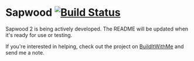 Sapwood [![Build Status](https://travis-ci.org/seancdavis/sapwood.svg?branch=master)](https://travis-ci.org/seancdavis/sapwood)
==========

Sapwood 2 is being actively developed. The README will be updated when it's
ready for use or testing.

If you're interested in helping, check out the project on
[BuildItWithMe](https://builditwith.me/ideas/1925) and send me a note.

